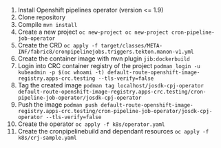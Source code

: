 1. Install Openshift pipelines operator (version <= 1.9)
2. Clone repository
3. Compile
`mvn install`
4. Create a new project
`oc new-project oc new-project cron-pipeline-job-operator`
5. Create the CRD
`oc apply -f target/classes/META-INF/fabric8/cronpipelinejobs.triggers.tekton.manon-v1.yml`
6. Create the container image with mvn plugin `jib:dockerbuild`
7. Login into CRC container registry of the project
`podman login -u kubeadmin -p $(oc whoami -t) default-route-openshift-image-registry.apps-crc.testing --tls-verify=false`
8. Tag the created image
`podman tag localhost/josdk-cpj-operator default-route-openshift-image-registry.apps-crc.testing/cron-pipeline-job-operator/josdk-cpj-operator`
9. Push the image
`podman push default-route-openshift-image-registry.apps-crc.testing/cron-pipeline-job-operator/josdk-cpj-operator --tls-verify=false`
10. Create the operator
`oc apply -f k8s/operator.yaml`
11. Create the cronpipelinebuild and dependant resources
`oc apply -f k8s/crj-sample.yaml`
